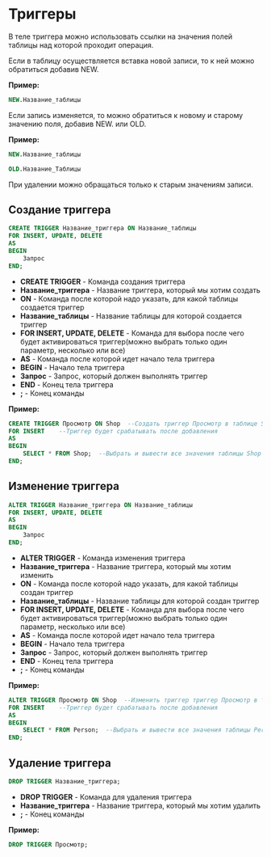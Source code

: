 # Триггеры
В теле триггера можно использовать ссылки на значения полей таблицы над которой проходит операция.

Если в таблицу осуществляется вставка новой записи, то к ней можно обратиться добавив NEW.

**Пример:** 

```SQL
NEW.Название_таблицы
```

Если запись изменяется, то можно обратиться к новому и старому значению поля, добавив NEW. или OLD.

**Пример:**

```SQL
NEW.Название_таблицы

OLD.Название_Таблицы
```

При удалении можно обращаться только к старым значениям записи.

## Создание триггера
```SQL
CREATE TRIGGER Название_триггера ON Название_таблицы
FOR INSERT, UPDATE, DELETE
AS
BEGIN
	Запрос
END;
```

* **CREATE TRIGGER** - Команда создания триггера
* **Название_триггера** - Название триггера, который мы хотим создать
* **ON** - Команда после которой надо указать, для какой таблицы создается триггер
* **Название_таблицы** - Название таблицы для которой создается триггер
* **FOR INSERT, UPDATE, DELETE** - Команда для выбора после чего будет активироваться триггер(можно выбрать только один параметр, несколько или все)
* **AS** - Команда после которой идет начало тела триггера
* **BEGIN** - Начало тела триггера
* **Запрос** - Запрос, который должен выполнять триггер
* **END** - Конец тела триггера
* **;** - Конец команды

**Пример:**

```SQL
CREATE TRIGGER Просмотр ON Shop  --Создать триггер Просмотр в таблице Shop
FOR INSERT    --Триггер будет срабатывать после добавления
AS
BEGIN
	SELECT * FROM Shop;  --Выбрать и вывести все значения таблицы Shop
END;
```

## Изменение триггера
```SQL
ALTER TRIGGER Название_триггера ON Название_таблицы
FOR INSERT, UPDATE, DELETE
AS
BEGIN
	Запрос
END;
```

* **ALTER TRIGGER** - Команда изменения триггера
* **Название_триггера** - Название триггера, который мы хотим изменить
* **ON** - Команда после которой надо указать, для какой таблицы создан триггер
* **Название_таблицы** - Название таблицы для которой создан триггер
* **FOR INSERT, UPDATE, DELETE** - Команда для выбора после чего будет активироваться триггер(можно выбрать только один параметр, несколько или все)
* **AS** - Команда после которой идет начало тела триггера
* **BEGIN** - Начало тела триггера
* **Запрос** - Запрос, который должен выполнять триггер
* **END** - Конец тела триггера
* **;** - Конец команды

**Пример:**

```SQL
ALTER TRIGGER Просмотр ON Shop  --Изменить триггер триггер Просмотр в таблице Shop
FOR INSERT    --Триггер будет срабатывать после добавления
AS
BEGIN
	SELECT * FROM Person;  --Выбрать и вывести все значения таблицы Person
END;
```

## Удаление триггера
```SQL
DROP TRIGGER Название_триггера;
```

* **DROP TRIGGER** - Команда для удаления триггера
* **Название_триггера** - Название триггера, который мы хотим удалить
* **;** - Конец команды

**Пример:**

```SQL
DROP TRIGGER Просмотр;
```
